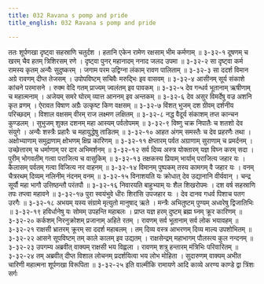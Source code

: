 ```yaml
---
title: 032 Ravana s pomp and pride
title_english: 032 Ravana s pomp and pride

---
```

<div class="audioEmbed"  caption="श्रीराम-हरिसीताराममूर्ति-घनपाठिभ्यां वचनम्" src="https://archive.org/download/Ramayana-recitation-Sriram-harisItArAmamUrti-Ghanapaati-v2/Kanda_3/Kanda_3_ARK-032-Shoorpanakakrutha_Ravana_Bala_Stuthi.mp3"></div>
ततः शूर्पणखा दृष्ट्वा सहस्राणि चतुर्दश ।  
हतानि एकेन रामेण रक्षसाम् भीम कर्मणाम् ॥ ३-३२-१  
दूषणम् च खरम् चैव हतम् त्रिशिरसम् रणे ।  
दृष्ट्वा पुनर् महानादम् ननाद जलद उपमा ॥ ३-३२-२  
सा दृष्ट्वा कर्म रामस्य कृतम् अन्यैः सुदुष्करम् ।  
जगाम परम उद्विग्ना लंकाम् रावण पालिताम् ॥ ३-३२-३  
सा ददर्श विमान अग्रे रावणम् दीप्त तेजसम् ।  
उपोपविष्टम् सचिवैः मरुद्भिः इव वासवम् ॥ ३-३२-४  
आसीनम् सूर्य संकाशे कांचने परमासने ।  
रुक्म वेदि गतम् प्राज्यम् ज्वलंतम् इव पावकम् ॥ ३-३२-५  
देव गन्धर्व भूतानाम् ऋषीणाम् च महात्मनाम् ।  
अजेयम् समरे घोरम् व्यात्त आननम् इव अन्तकम् ॥ ३-३२-६  
देव असुर विमर्देषु वज्र अशनि कृत व्रणम् ।  
ऐरावत विषाण अग्रैः उत्कृष्ट किण वक्षसम् ॥ ३-३२-७  
विंशत् भुजम् दश ग्रीवम् दर्शनीय परिच्छदम् ।  
विशाल वक्षसम् वीरम् राज लक्ष्मण लक्षितम् ॥ ३-३२-८  
नद्ध वैदूर्य संकाशम् तप्त कान्चन कुण्डलम् ।  
सुभुजम् शुक्ल दशनम् महा आस्यम् पर्वतोपमम् ॥ ३-३२-९  
विष्णु चक्र निपातैः च शतशो देव संयुगे ।  
अन्यैः शस्त्रैः प्रहारैः च महायुद्धेषु ताडितम् ॥ ३-३२-१०  
आहत अंगम् समस्तैः च देव प्रहरणैः तथा ।  
अक्षोभ्याणाम् समुद्राणाम् क्षोभणम् क्षिप्र कारिणम् ॥ ३-३२-११  
क्षेप्तारम् पर्वत अग्राणाम् सुराणाम् च प्रमर्दनम् ।  
उच्छेत्तारम् च धर्माणाम् पर दार अभिमर्शनम् ॥ ३-३२-१२  
सर्व दिव्य अस्त्र योक्तारम् यज्ञ विघ्न करम् सदा ।  
पुरीम् भोगवतीम् गत्वा पराजित्य च वासुकिम् ॥ ३-३२-१३  
तक्षकस्य प्रियाम् भार्याम् पराजित्य जहार यः ।  
कैलासम् पर्वतम् गत्वा विजित्य नर वाहनम् ॥ ३-३२-१४  
विमानम् पुष्पकम् तस्य कामगम् वै जहार यः ।  
वनम् चैत्ररथम् दिव्यम् नलिनीम् नंदनम् वनम् ॥ ३-३२-१५  
विनाशयति यः क्रोधात् देव उद्यानानि वीर्यवान् ।  
चन्द्र सूर्यौ महा भागौ उत्तिष्ठन्तौ परंतपौ ॥ ३-३२-१६  
निवारयति बाहुभ्याम् यः शैल शिखरोपमः ।  
दश वर्ष सहस्राणि तपः तप्त्वा महावने ॥ ३-३२-१७  
पुरा स्वयंभुवे धीरः शिरांसि उपजहार यः ।  
देव दानव गधर्व पिशाच पतग उरगैः ॥ ३-३२-१८  
अभयम् यस्य संग्रामे मृत्युतो मानुषाद् ऋते ।  
मन्त्रैः अभितुष्टम् पुण्यम् अध्वरेषु द्विजातिभिः ॥ ३-३२-१९  
हविर्धानेषु यः सोमम् उपहन्ति महाबलः ।  
प्राप्त यज्ञ हरम् दुष्टम् ब्रह्म घ्नम् क्रूर कारिणम् ॥ ३-३२-२०  
कर्कशम् निरनुक्रोशम् प्रजानाम् अहिते रतम् ।  
रावणम् सर्व भूतानाम् सर्व लोक भयावहम् ॥ ३-३२-२१  
राक्षसी भ्रातरम् क्रूरम् सा ददर्श महाबलम् ।  
तम् दिव्य वस्त्र आभरणम् दिव्य माल्य उपशोभितम् ॥ ३-३२-२२  
आसने सूपविष्टम् तम् काले कालम् इव उद्यतम् ।  
राक्षसेन्द्रम् महाभागम् पौलस्त्य कुल नन्दनम् ॥ ३-३२-२३  
उपगम्य अब्रवीत् वाक्यम् राक्षसी भय विह्वला ।  
रावणम् शत्रु हन्तारम् मंत्रिभिः परिवारितम् ॥ ३-३२-२४  
तम् अब्रवीत् दीप्त विशाल लोचनम्  
प्रदर्शयित्वा भय लोभ मोहिता ।  
सुदारुणम् वाक्यम् अभीत चारिणी  
महात्मना शूर्पणखा विरूपिता ॥ ३-३२-२५  
इति वाल्मीकि रामायणे आदि काव्ये अरण्य काण्डे द्वा त्रिंशः सर्गः